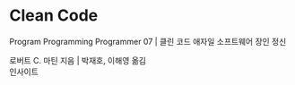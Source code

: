 # Clean Code

Program Programming Programmer 07 | 클린 코드
애자일 소프트웨어 장인 정신

로버트 C. 마틴 지음 | 박재호, 이해영 옮김  
인사이트
